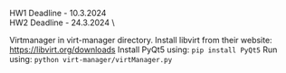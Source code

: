 HW1 Deadline - 10.3.2024 \
HW2 Deadline - 24.3.2024 \

Virtmanager in virt-manager directory.
Install libvirt from their website: https://libvirt.org/downloads
Install PyQt5 using: `pip install PyQt5`
Run using: `python virt-manager/virtManager.py`

